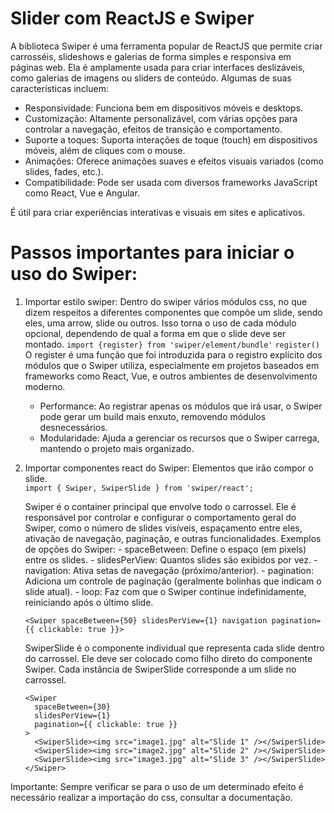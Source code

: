 # Slider com ReactJS e Swiper

A biblioteca Swiper é uma ferramenta popular de ReactJS que permite criar carrosséis, slideshows e galerias de forma simples e responsiva em páginas web. Ela é amplamente usada para criar interfaces deslizáveis, como galerias de imagens ou sliders de conteúdo. Algumas de suas características incluem:

- Responsividade: Funciona bem em dispositivos móveis e desktops.
- Customização: Altamente personalizável, com várias opções para controlar a navegação, efeitos de transição e comportamento.
- Suporte a toques: Suporta interações de toque (touch) em dispositivos móveis, além de cliques com o mouse.
- Animações: Oferece animações suaves e efeitos visuais variados (como slides, fades, etc.).
- Compatibilidade: Pode ser usada com diversos frameworks JavaScript como React, Vue e Angular.

É útil para criar experiências interativas e visuais em sites e aplicativos.

# Passos importantes para iniciar o uso do Swiper:

1.  Importar estilo swiper: Dentro do swiper vários módulos css, no que dizem respeitos a diferentes componentes que compõe um slide, sendo eles, uma arrow, slide ou outros. Isso torna o uso de cada módulo opcional, dependendo de qual a forma em que o slide deve ser montado.
    `import {register} from 'swiper/element/bundle'`
    `register()`
    O register é uma função que foi introduzida para o registro explícito dos módulos que o Swiper utiliza, especialmente em projetos baseados em frameworks como React, Vue, e outros ambientes de desenvolvimento moderno.

    - Performance: Ao registrar apenas os módulos que irá usar, o Swiper pode gerar um build mais enxuto, removendo módulos desnecessários.
    - Modularidade: Ajuda a gerenciar os recursos que o Swiper carrega, mantendo o projeto mais organizado.

2.  Importar componentes react do Swiper: Elementos que irão compor o slide.<br>
    `import { Swiper, SwiperSlide } from 'swiper/react';`

    Swiper é o container principal que envolve todo o carrossel. Ele é responsável por controlar e configurar o comportamento geral do Swiper, como o número de slides visíveis, espaçamento entre eles, ativação de navegação, paginação, e outras funcionalidades.
        Exemplos de opções do Swiper: 
            - spaceBetween: Define o espaço (em pixels) entre os slides. 
            - slidesPerView: Quantos slides são exibidos por vez. 
            - navigation: Ativa setas de navegação (próximo/anterior). 
            - pagination: Adiciona um controle de paginação (geralmente bolinhas que indicam o slide atual). 
            - loop: Faz com que o Swiper continue indefinidamente, reiniciando após o último slide.

    `<Swiper spaceBetween={50} slidesPerView={1} navigation pagination={{ clickable: true }}>`

    SwiperSlide  é o componente individual que representa cada slide dentro do carrossel. Ele deve ser colocado como filho direto do componente Swiper. Cada instância de SwiperSlide corresponde a um slide no carrossel.

    `<Swiper`<br>
    `  spaceBetween={30}`<br>
    `  slidesPerView={1}`<br>
    `  pagination={{ clickable: true }}`<br>
    `>`<br>
    `  <SwiperSlide><img src="image1.jpg" alt="Slide 1" /></SwiperSlide>`<br>
    `  <SwiperSlide><img src="image2.jpg" alt="Slide 2" /></SwiperSlide>`<br>
    `  <SwiperSlide><img src="image3.jpg" alt="Slide 3" /></SwiperSlide>`<br>
    `</Swiper>`

Importante: Sempre verificar se para o uso de um determinado efeito é necessário realizar a importação do css, consultar a documentação.
